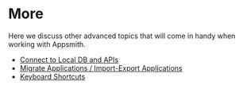 # More

Here we discuss other advanced topics that will come in handy when working with Appsmith.

* [Connect to Local DB and APIs](how-to-work-with-local-apis-on-appsmith.md)
* [Migrate Applications / Import-Export Applications](backup-restore.md)
* [Keyboard Shortcuts](keyboard-shortcuts.md)
